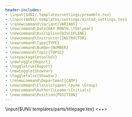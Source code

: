 ```yaml
---
header-includes:
- \input{$UNI/.templates/settings/preamble.tex}
- \input{$UNI/.templates/settings/minted_settings.tex}
- \renewcommand\Variant{VARIANT}
- \newcommand\Date{DAY.MONTH.\the\year}
- \newcommand\Discipline{DISCIPLINE}
- \newcommand\Instructor{INSTRUCTOR}
- \newcommand\Type{TYPE}
- \newcommand\Number{NUMBER}
- \newcommand\Topic{TOPIC}
- \usepackage{etoolbox}
- \newtoggle{Report}
- \toggletrue{Report}
- \newtoggle{ShowVar}
- \togglefalse{ShowVar}
- \renewcommand\Department{САПР}
- \newcommand\Class{студент групи \Group}
- \newcommand\Author{\Lname~\Initials}
- \newcommand\Position{POSITION}
---
```


\input{$UNI/.templates/parts/titlepage.tex}
<++>
